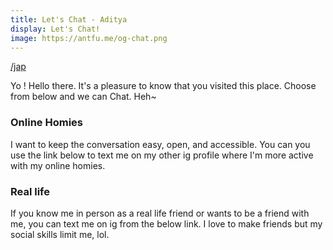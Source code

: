 ```yaml
---
title: Let's Chat - Aditya
display: Let's Chat!
image: https://antfu.me/og-chat.png
---
```


[/jap](/chat-zh)

Yo ! Hello there. It's a pleasure to know that you visited this place. Choose from below and we can Chat. Heh~

### Online Homies

I want to keep the conversation easy, open, and accessible. You can you use the link below to text me on my other ig profile where I'm more active with my online homies.

<Notstoicc />

### Real life

If you know me in person as a real life friend or wants to be a friend with me, you can text me on ig from the below link. I love to make friends but my social skills limit me, lol.

<Freakyadi />
